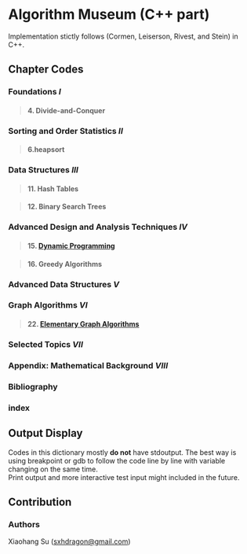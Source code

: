 # Algorithm Museum (C++ part)

Implementation stictly follows <Introduction to Algorithms> (Cormen, Leiserson, Rivest, and Stein) in C++.

## Chapter Codes

### Foundations *I*

> #### 4. Divide-and-Conquer

### Sorting and Order Statistics *II*

> #### 6.heapsort

### Data Structures *III*

> #### 11. Hash Tables

> #### 12. Binary Search Trees

### Advanced Design and  Analysis Techniques *IV*

> #### 15. [Dynamic Programming](https://github.com/gcallah/algorithms/tree/master/c%2B%2B/DynamicProgramming)

> #### 16. Greedy Algorithms

### Advanced Data Structures *V*

### Graph Algorithms *VI*

> #### 22. [Elementary Graph Algorithms](https://github.com/gcallah/algorithms/tree/master/c%2B%2B/Graph)

### Selected Topics *VII*

### Appendix: Mathematical Background *VIII*

### Bibliography

### index






## Output Display
Codes in this dictionary mostly **do not** have stdoutput. The best way is using breakpoint or gdb to follow the code line by line with variable changing on the same time.
</br>
Print output and more interactive test input might included in the future.




## Contribution

### Authors
Xiaohang Su (sxhdragon@gmail.com)